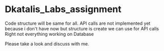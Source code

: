 # Dkatalis_Labs_assignment
Code structure will be same for all.
API calls are not implemented yet because i don't have now but structure is create we can use for API calls
Right not everything working on Database

Please take a look and discuss with me.

